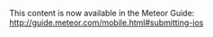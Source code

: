 This content is now available in the Meteor Guide: http://guide.meteor.com/mobile.html#submitting-ios